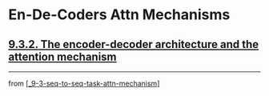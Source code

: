 # En-De-Coders Attn Mechanisms

## [**9.3.2.** The encoder-decoder architecture and the attention mechanism]()

---
from [[_9-3-seq-to-seq-task-attn-mechanism]]

[//begin]: # "Autogenerated link references for markdown compatibility"
[_9-3-seq-to-seq-task-attn-mechanism]: _9-3-seq-to-seq-task-attn-mechanism.md "Seq-to-seq Attn Mechanism"
[//end]: # "Autogenerated link references"
